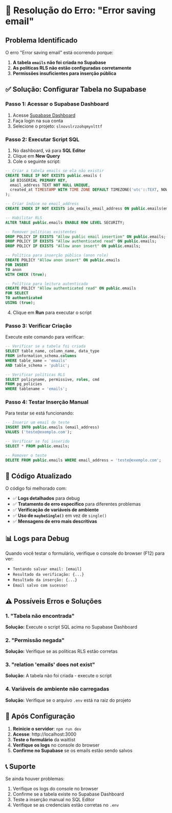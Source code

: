 # 🚨 Resolução do Erro: "Error saving email"

## Problema Identificado

O erro "Error saving email" está ocorrendo porque:

1. **A tabela `emails` não foi criada no Supabase**
2. **As políticas RLS não estão configuradas corretamente**
3. **Permissões insuficientes para inserção pública**

## ✅ Solução: Configurar Tabela no Supabase

### Passo 1: Acessar o Supabase Dashboard

1. Acesse [Supabase Dashboard](https://supabase.com/dashboard)
2. Faça login na sua conta
3. Selecione o projeto: `slnovslrzzohqmynlttf`

### Passo 2: Executar Script SQL

1. No dashboard, vá para **SQL Editor**
2. Clique em **New Query**
3. Cole o seguinte script:

```sql
-- Criar a tabela emails se ela não existir
CREATE TABLE IF NOT EXISTS public.emails (
  id BIGSERIAL PRIMARY KEY,
  email_address TEXT NOT NULL UNIQUE,
  created_at TIMESTAMP WITH TIME ZONE DEFAULT TIMEZONE('utc'::TEXT, NOW()) NOT NULL
);

-- Criar índice no email_address
CREATE INDEX IF NOT EXISTS idx_emails_email_address ON public.emails(email_address);

-- Habilitar RLS
ALTER TABLE public.emails ENABLE ROW LEVEL SECURITY;

-- Remover políticas existentes
DROP POLICY IF EXISTS "Allow public email insertion" ON public.emails;
DROP POLICY IF EXISTS "Allow authenticated read" ON public.emails;
DROP POLICY IF EXISTS "Allow anon insert" ON public.emails;

-- Política para inserção pública (anon role)
CREATE POLICY "Allow anon insert" ON public.emails
FOR INSERT 
TO anon 
WITH CHECK (true);

-- Política para leitura autenticada
CREATE POLICY "Allow authenticated read" ON public.emails 
FOR SELECT 
TO authenticated 
USING (true);
```

4. Clique em **Run** para executar o script

### Passo 3: Verificar Criação

Execute este comando para verificar:

```sql
-- Verificar se a tabela foi criada
SELECT table_name, column_name, data_type 
FROM information_schema.columns 
WHERE table_name = 'emails' 
AND table_schema = 'public';

-- Verificar políticas RLS
SELECT policyname, permissive, roles, cmd 
FROM pg_policies 
WHERE tablename = 'emails';
```

### Passo 4: Testar Inserção Manual

Para testar se está funcionando:

```sql
-- Inserir um email de teste
INSERT INTO public.emails (email_address) 
VALUES ('teste@exemplo.com');

-- Verificar se foi inserido
SELECT * FROM public.emails;

-- Remover o teste
DELETE FROM public.emails WHERE email_address = 'teste@exemplo.com';
```

## 🔧 Código Atualizado

O código foi melhorado com:

- ✅ **Logs detalhados** para debug
- ✅ **Tratamento de erro específico** para diferentes problemas
- ✅ **Verificação de variáveis de ambiente**
- ✅ **Uso de `maybeSingle()`** em vez de `single()`
- ✅ **Mensagens de erro mais descritivas**

## 📊 Logs para Debug

Quando você testar o formulário, verifique o console do browser (F12) para ver:

- `Tentando salvar email: [email]`
- `Resultado da verificação: {...}`
- `Resultado da inserção: {...}`
- `Email salvo com sucesso!`

## ⚠️ Possíveis Erros e Soluções

### 1. "Tabela não encontrada"
**Solução:** Execute o script SQL acima no Supabase Dashboard

### 2. "Permissão negada"
**Solução:** Verifique se as políticas RLS estão corretas

### 3. "relation 'emails' does not exist"
**Solução:** A tabela não foi criada - execute o script

### 4. Variáveis de ambiente não carregadas
**Solução:** Verifique se o arquivo `.env` está na raiz do projeto

## 🚀 Após Configuração

1. **Reinicie o servidor**: `npm run dev`
2. **Acesse**: http://localhost:3000
3. **Teste o formulário** da waitlist
4. **Verifique os logs** no console do browser
5. **Confirme no Supabase** se os emails estão sendo salvos

## 📞 Suporte

Se ainda houver problemas:

1. Verifique os logs do console no browser
2. Confirme se a tabela existe no Supabase Dashboard
3. Teste a inserção manual no SQL Editor
4. Verifique se as credenciais estão corretas no `.env`
